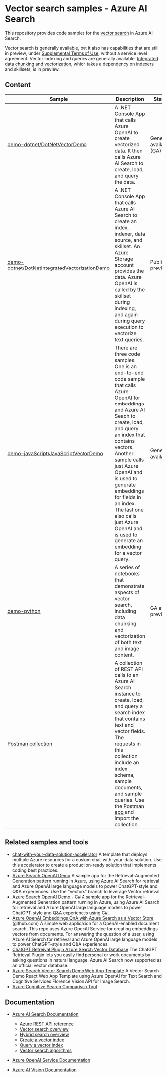 # Vector search samples - Azure AI Search

This repository provides code samples for the [vector search](https://learn.microsoft.com/azure/search/vector-search-overview) in Azure AI Search.

Vector search is generally available, but it also has capabilities that are still in preview, under [Supplemental Terms of Use](https://azure.microsoft.com/support/legal/preview-supplemental-terms/), without a service level agreement. Vector indexing and queries are generally available. [Integrated data chunking and vectorization](https://learn.microsoft.com/azure/search/vector-search-integrated-vectorization), which takes a dependency on indexers and skillsets, is in preview.

## Content

| Sample | Description | Status |
| ------ | ------------|--------|
| [demo-dotnet/DotNetVectorDemo](demo-dotnet/DotNetVectorDemo/readme.md) | A .NET Console App that calls Azure OpenAI to create vectorized data. It then calls Azure AI Search to create, load, and query the data.| Generally available (GA) |
| [demo-dotnet/DotNetIntegratedVectorizationDemo](demo-dotnet/DotNetIntegratedVectorizationDemo/readme.md) | A .NET Console App that calls Azure AI Search to create an index, indexer, data source, and skillset. An Azure Storage account provides the data. Azure OpenAI is called by the skillset during indexing, and again during query execution to vectorize text queries. | Public preview |
| [demo-javaScript/JavaScriptVectorDemo](demo-javascript/JavaScriptVectorDemo/readme.md) | There are three code samples. One is an end-to-end code sample that calls Azure OpenAI for embeddings and Azure AI Seach to create, load, and query an index that contains vectors. Another sample calls just Azure OpenAI and is used to generate embeddings for fields in an index. The last one also calls just Azure OpenAI and is used to generate an embedding for a vector query. | Generally available |
| [demo-python](demo-python/readme.md) |  A series of notebooks that demonstrate aspects of vector search, including data chunking and vectorization of both text and image content. | GA and preview | 
| [Postman collection](postman-collection/Vector%20Search%20QuickStart.postman_collection%20v1.0.json)| A collection of REST API calls to an Azure AI Search instance to create, load, and query a search index that contains text and vector fields. The requests in this collection include an index schema, sample documents, and sample queries. Use the [Postman app](https://www.postman.com/downloads/) and import the collection. |

## Related samples and tools

- [chat-with-your-data-solution-accelerator](https://github.com/Azure-Samples/chat-with-your-data-solution-accelerator) A template that deploys multiple Azure resources for a custom chat-with-your-data solution. Use this accelerator to create a production-ready solution that implements coding best practices.
- [Azure Search OpenAI Demo](https://github.com/Azure-Samples/azure-search-openai-demo/tree/vectors) A sample app for the Retrieval-Augmented Generation pattern running in Azure, using Azure AI Search for retrieval and Azure OpenAI large language models to power ChatGPT-style and Q&A experiences. Use the "vectors" branch to leverage Vector retrieval.
- [Azure Search OpenAI Demo - C#](https://github.com/Azure-Samples/azure-search-openai-demo-csharp/tree/feature/embeddingSearch) A sample app for the Retrieval-Augmented Generation pattern running in Azure, using Azure AI Search for retrieval and Azure OpenAI large language models to power ChatGPT-style and Q&A experiences using C#.
- [Azure OpenAI Embeddings QnA with Azure Search as a Vector Store](https://github.com/ruoccofabrizio/azure-open-ai-embeddings-qna) (github.com) A simple web application for a OpenAI-enabled document search. This repo uses Azure OpenAI Service for creating embeddings vectors from documents. For answering the question of a user, using Azure AI Search for retrieval and Azure OpenAI large language models to power ChatGPT-style and Q&A experiences.
- [ChatGPT Retreival Plugin Azure Search Vector Database](https://github.com/openai/chatgpt-retrieval-plugin/blob/main/README.md#azure-cognitive-search) The ChatGPT Retrieval Plugin lets you easily find personal or work documents by asking questions in natural language. Azure AI Search now supported as an official vector database.
- [Azure Search Vector Search Demo Web App Template](https://github.com/farzad528/azure-search-vector-search-demo) A Vector Search Demo React Web App Template using Azure OpenAI for Text Search and Cognitive Services Florence Vision API for Image Search.
- [Azure Cognitive Search Comparison Tool](https://github.com/Azure-Samples/azure-search-comparison-tool)

## Documentation

- [Azure AI Search Documentation](https://learn.microsoft.com/azure/search/)

  - [Azure REST API reference](https://learn.microsoft.com/rest/api/searchservice/)
  - [Vector search overview](https://learn.microsoft.com/azure/search/vector-search-overview)
  - [Hybrid search overview](https://learn.microsoft.com/azure/search/vector-search-overview)
  - [Create a vector index](https://learn.microsoft.com/azure/search/vector-search-how-to-create-index)
  - [Query a vector index](https://learn.microsoft.com/azure/search/vector-search-how-to-query)
  - [Vector search algorithms](https://learn.microsoft.com/azure/search/vector-search-ranking)

- [Azure OpenAI Service Documentation](https://learn.microsoft.com/azure/cognitive-services/openai/)

- [Azure AI Vision Documentation](https://learn.microsoft.com/azure/cognitive-services/computer-vision/)
